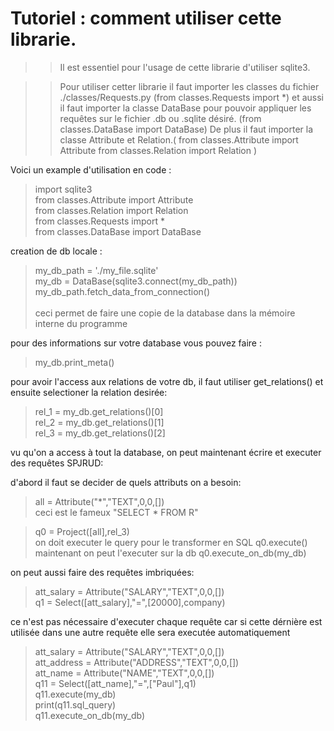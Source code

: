 # Tutoriel : comment utiliser cette librarie.

>> Il est essentiel pour l'usage de cette librarie d'utiliser sqlite3.

>> Pour utiliser cetter librarie il faut importer les classes du fichier ./classes/Requests.py
    (from classes.Requests import *) et aussi il faut importer la classe DataBase pour
    pouvoir appliquer les requêtes sur le fichier .db ou .sqlite désiré.
    (from classes.DataBase import DataBase) De plus il faut importer la classe Attribute et
    Relation.(  from classes.Attribute import Attribute
                from classes.Relation import Relation   )

Voici un example d'utilisation en code : 

>import sqlite3<br>
>from classes.Attribute import Attribute<br>
>from classes.Relation import Relation<br>
>from classes.Requests import *<br>
>from classes.DataBase import DataBase<br>


creation de db locale :
>my_db_path = './my_file.sqlite'<br>
>my_db = DataBase(sqlite3.connect(my_db_path))<br>
>my_db_path.fetch_data_from_connection()       <br>  
ceci permet de faire une copie de la database dans la mémoire interne du programme

pour des informations sur votre database vous pouvez faire :
>my_db.print_meta()

pour avoir l'access aux relations de votre db, il faut utiliser get_relations() et ensuite selectioner la relation desirée:
>rel_1 = my_db.get_relations()[0]<br>
>rel_2 = my_db.get_relations()[1]<br>
>rel_3 = my_db.get_relations()[2]<br>

vu qu'on a access à tout la database, on peut maintenant écrire et executer des requêtes SPJRUD:

d'abord il faut se decider de quels attributs on a besoin:

>all = Attribute("*","TEXT",0,0,[])  
ceci est le fameux "SELECT * FROM R"

>q0 = Project([all],rel_3)<br>
on doit executer le query pour le transformer en SQL 
>q0.execute()<br>
maintenant on peut l'executer sur la db
>q0.execute_on_db(my_db)<br>


on peut aussi faire des requêtes imbriquées:

>att_salary = Attribute("SALARY","TEXT",0,0,[])<br>
>q1 = Select([att_salary],"=",[20000],company)

ce n'est pas nécessaire d'executer chaque requête car si cette dérnière est utilisée dans une autre requête
elle sera executée automatiquement

>att_salary = Attribute("SALARY","TEXT",0,0,[]) <br>
>att_address = Attribute("ADDRESS","TEXT",0,0,[])<br>
>att_name = Attribute("NAME","TEXT",0,0,[])<br>
>q11 = Select([att_name],"=",["Paul"],q1)<br>
>q11.execute(my_db)<br>
>print(q11.sql_query)<br>
>q11.execute_on_db(my_db)<br>